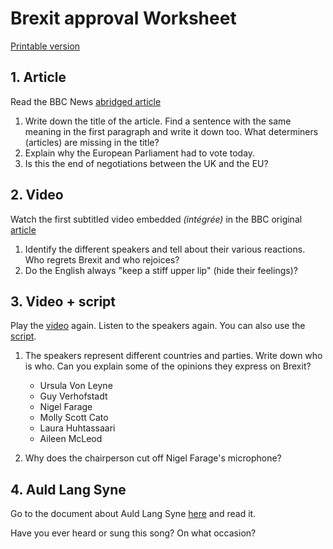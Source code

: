 # Brexit approval Worksheet

[Printable version](brexit.pdf)

## 1. Article

Read the BBC News [abridged article](bbcnews_brexit_approval)    
1. Write down the title of the article. Find a sentence with the same meaning in the first paragraph and write it down too. What determiners (articles) are missing in the title?
2. Explain why the European Parliament had to vote today.
3. Is this the end of negotiations between the UK and the EU?

## 2. Video

Watch the first subtitled video embedded *(intégrée)* in the BBC original [article](https://www.bbc.com/news/uk-politics-51287430)

1. Identify the different speakers and tell about their various reactions. Who regrets Brexit and who rejoices?
2. Do the English always "keep a stiff upper lip" (hide their feelings)?

## 3. Video + script

Play the [video](https://www.bbc.com/news/uk-politics-51287430) again. Listen to the speakers again. You can also use the [script](bbcnews_brexit_approval_script).

1. The speakers represent different countries and parties. Write down who is who. Can you explain some of the opinions they express on Brexit?
   * Ursula Von Leyne
   * Guy Verhofstadt
   * Nigel Farage
   * Molly Scott Cato
   * Laura Huhtassaari
   * Aileen McLeod

2. Why does the chairperson cut off Nigel Farage's microphone?

## 4. Auld Lang Syne

Go to the document about Auld Lang Syne [here](auld_lang_syne) and read it.

Have you ever heard or sung this song? On what occasion?

